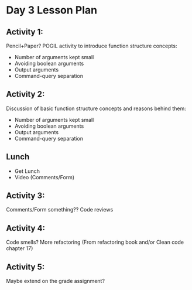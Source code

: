 # Day 3 Lesson Plan

## Activity 1:

Pencil+Paper? POGIL activity to introduce function structure concepts:

- Number of arguments kept small
- Avoiding boolean arguments
- Output arguments
- Command-query separation

## Activity 2:

Discussion of basic function structure concepts and reasons behind them:

- Number of arguments kept small
- Avoiding boolean arguments
- Output arguments
- Command-query separation

## Lunch

- Get Lunch
- Video (Comments/Form)

## Activity 3:

Comments/Form something?? Code reviews

## Activity 4:

Code smells? More refactoring (From refactoring book and/or Clean code chapter 17)

## Activity 5:

Maybe extend on the grade assignment?
